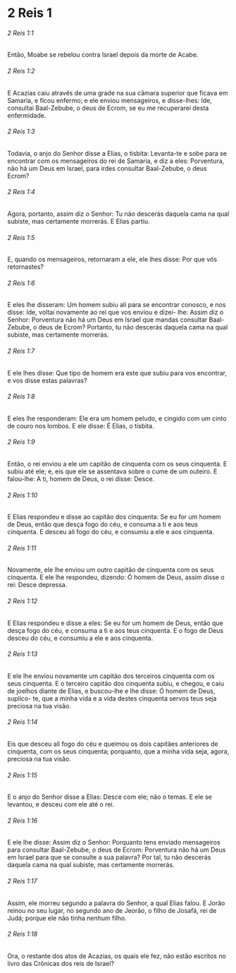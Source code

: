# 2 Reis 1

###### 2 Reis 1:1

Então, Moabe se rebelou contra Israel depois da morte de Acabe.

###### 2 Reis 1:2

E Acazias caiu através de uma grade na sua câmara superior que ficava em Samaria, e ficou enfermo; e ele enviou mensageiros, e disse-lhes: Ide, consultai Baal-Zebube, o deus de Ecrom, se eu me recuperarei desta enfermidade.

###### 2 Reis 1:3

Todavia, o anjo do Senhor disse a Elias, o tisbita: Levanta-te e sobe para se encontrar com os mensageiros do rei de Samaria, e diz a eles: Porventura, não há um Deus em Israel, para irdes consultar Baal-Zebube, o deus Ecrom?

###### 2 Reis 1:4

Agora, portanto, assim diz o Senhor: Tu não descerás daquela cama na qual subiste, mas certamente morrerás. E Elias partiu.

###### 2 Reis 1:5

E, quando os mensageiros, retornaram a ele, ele lhes disse: Por que vós retornastes?

###### 2 Reis 1:6

E eles lhe disseram: Um homem subiu ali para se encontrar conosco, e nos disse: Ide, voltai novamente ao rei que vos enviou e dizei- lhe: Assim diz o Senhor: Porventura não há um Deus em Israel que mandas consultar Baal-Zebube, o deus de Ecrom? Portanto, tu não descerás daquela cama na qual subiste, mas certamente morrerás.

###### 2 Reis 1:7

E ele lhes disse: Que tipo de homem era este que subiu para vos encontrar, e vos disse estas palavras?

###### 2 Reis 1:8

E eles lhe responderam: Ele era um homem peludo, e cingido com um cinto de couro nos lombos. E ele disse: É Elias, o tisbita.

###### 2 Reis 1:9

Então, o rei enviou a ele um capitão de cinquenta com os seus cinquenta. E subiu até ele; e, eis que ele se assentava sobre o cume de um outeiro. E falou-lhe: A ti, homem de Deus, o rei disse: Desce.

###### 2 Reis 1:10

E Elias respondeu e disse ao capitão dos cinquenta: Se eu for um homem de Deus, então que desça fogo do céu, e consuma a ti e aos teus cinquenta. E desceu ali fogo do céu, e consumiu a ele e aos cinquenta.

###### 2 Reis 1:11

Novamente, ele lhe enviou um outro capitão de cinquenta com os seus cinquenta. E ele lhe respondeu, dizendo: Ó homem de Deus, assim disse o rei: Desce depressa.

###### 2 Reis 1:12

E Elias respondeu e disse a eles: Se eu for um homem de Deus, então que desça fogo do céu, e consuma a ti e aos teus cinquenta. E o fogo de Deus desceu do céu, e consumiu a ele e aos cinquenta.

###### 2 Reis 1:13

E ele lhe enviou novamente um capitão dos terceiros cinquenta com os seus cinquenta. E o terceiro capitão dos cinquenta subiu, e chegou, e caiu de joelhos diante de Elias, e buscou-lhe e lhe disse: Ó homem de Deus, suplico- te, que a minha vida e a vida destes cinquenta servos teus seja preciosa na tua visão.

###### 2 Reis 1:14

Eis que desceu ali fogo do céu e queimou os dois capitães anteriores de cinquenta, com os seus cinquenta; porquanto, que a minha vida seja, agora, preciosa na tua visão.

###### 2 Reis 1:15

E o anjo do Senhor disse a Elias: Desce com ele; não o temas. E ele se levantou, e desceu com ele até o rei.

###### 2 Reis 1:16

E ele lhe disse: Assim diz o Senhor: Porquanto tens enviado mensageiros para consultar Baal-Zebube, o deus de Ecrom: Porventura não há um Deus em Israel para que se consulte a sua palavra? Por tal, tu não descerás daquela cama na qual subiste, mas certamente morrerás.

###### 2 Reis 1:17

Assim, ele morreu segundo a palavra do Senhor, a qual Elias falou. E Jorão reinou no seu lugar, no segundo ano de Jeorão, o filho de Josafá, rei de Judá; porque ele não tinha nenhum filho.

###### 2 Reis 1:18

Ora, o restante dos atos de Acazias, os quais ele fez, não estão escritos no livro das Crônicas dos reis de Israel?

